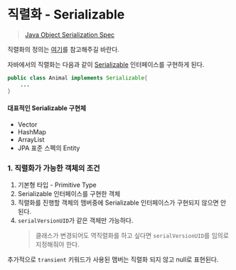 # 직렬화 - Serializable
> [Java Object Serialization Spec](https://docs.oracle.com/javase/8/docs/platform/serialization/spec/serialTOC.html)

직렬화의 정의는 [여기](../../cs/data-serialization.md)를 참고해주길 바란다.

자바에서의 직렬화는 다음과 같이 [Serializable](https://docs.oracle.com/en/java/javase/11/docs/api/java.base/java/io/Serializable.html) 인터페이스를 구현하게 된다. 

```java
public class Animal implements Serializable{
    ...
}
```

#### 대표적인 Serializable 구현체
- Vector
- HashMap
- ArrayList
- JPA 표준 스펙의 Entity

### 1. 직렬화가 가능한 객체의 조건
1. 기본형 타입 - Primitive Type
2. Serializable 인터페이스를 구현한 객체
3. 직렬화를 진행할 객체의 맴버중에 Serializable 인터페이스가 구현되지 않으면 안된다.
4. `serialVersionUID`가 같은 객체만 가능하다.
   > 클래스가 변경되어도 역직렬화를 하고 싶다면 `serialVersionUID`를 임의로 지정해줘야 한다.

추가적으로 `transient` 키워드가 사용된 맴버는 직렬화 되지 않고 null로 표현된다.